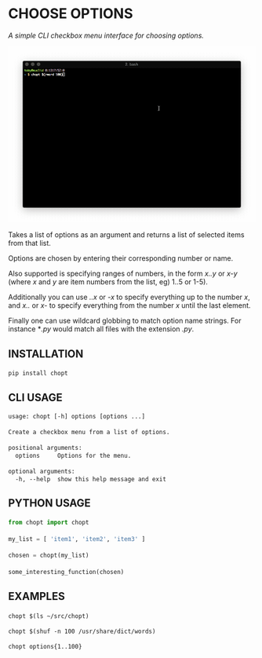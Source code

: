 # CHOOSE OPTIONS

*A simple CLI checkbox menu interface for choosing options.*

![img](./chopt.gif "Choose Options")

Takes a list of options as an argument and returns a list of selected items from
that list.

Options are chosen by entering their corresponding number or name.

Also supported is specifying ranges of numbers, in the form *x..y* or *x-y*
(where *x* and *y* are item numbers from the list, eg) 1..5 or 1-5).

Additionally you can use *..x* or *-x* to specify everything up to the number
*x*, and *x..* or *x-* to specify everything from the number *x* until the last
element.

Finally one can use wildcard globbing to match option name strings. For instance
**.py* would match all files with the extension *.py*.

## INSTALLATION

`pip install chopt`

## CLI USAGE

```
usage: chopt [-h] options [options ...]

Create a checkbox menu from a list of options.

positional arguments:
  options     Options for the menu.

optional arguments:
  -h, --help  show this help message and exit
```

## PYTHON USAGE

```python
from chopt import chopt

my_list = [ 'item1', 'item2', 'item3' ]

chosen = chopt(my_list)

some_interesting_function(chosen)
```

## EXAMPLES

`chopt $(ls ~/src/chopt)`

`chopt $(shuf -n 100 /usr/share/dict/words)`

`chopt options{1..100}`
